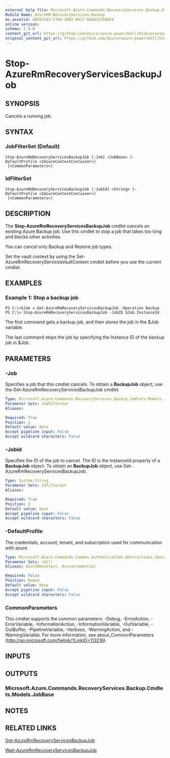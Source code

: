 ```yaml
---
external help file: Microsoft.Azure.Commands.RecoveryServices.Backup.dll-Help.xml
Module Name: AzureRM.RecoveryServices.Backup
ms.assetid: A8FDC5A3-F309-49B3-B417-8E0A1535BAF4
online version:
schema: 2.0.0
content_git_url: https://github.com/Azure/azure-powershell/blob/preview/src/ResourceManager/RecoveryServices.Backup/Commands.RecoveryServices.Backup/help/Stop-AzureRmRecoveryServicesBackupJob.md
original_content_git_url: https://github.com/Azure/azure-powershell/blob/preview/src/ResourceManager/RecoveryServices.Backup/Commands.RecoveryServices.Backup/help/Stop-AzureRmRecoveryServicesBackupJob.md
---
```


# Stop-AzureRmRecoveryServicesBackupJob

## SYNOPSIS
Cancels a running job.

## SYNTAX

### JobFilterSet (Default)
```
Stop-AzureRmRecoveryServicesBackupJob [-Job] <JobBase> [-DefaultProfile <IAzureContextContainer>]
 [<CommonParameters>]
```

### IdFilterSet
```
Stop-AzureRmRecoveryServicesBackupJob [-JobId] <String> [-DefaultProfile <IAzureContextContainer>]
 [<CommonParameters>]
```

## DESCRIPTION
The **Stop-AzureRmRecoveryServicesBackupJob** cmdlet cancels an existing Azure Backup job.
Use this cmdlet to stop a job that takes too long and blocks other activities.

You can cancel only Backup and Restore job types.

Set the vault context by using the Set-AzureRmRecoveryServicesVaultContext cmdlet before you use the current cmdlet.

## EXAMPLES

### Example 1: Stop a backup job
```
PS C:\>$Job = Get-AzureRmRecoveryServicesBackupJob -Operation Backup
PS C:\> Stop-AzureRmRecoveryServicesBackupJob -JobID $Job.InstanceId
```

The first command gets a backup job, and then stores the job in the $Job variable.

The last command stops the job by specifying the Instance ID of the backup job in $Job.

## PARAMETERS

### -Job
Specifies a job that this cmdlet cancels.
To obtain a **BackupJob** object, use the Get-AzureRmRecoveryServicesBackupJob cmdlet.

```yaml
Type: Microsoft.Azure.Commands.RecoveryServices.Backup.Cmdlets.Models.JobBase
Parameter Sets: JobFilterSet
Aliases: 

Required: True
Position: 1
Default value: None
Accept pipeline input: False
Accept wildcard characters: False
```

### -JobId
Specifies the ID of the job to cancel.
The ID is the InstanceId property of a **BackupJob** object.
To obtain an **BackupJob** object, use Get-AzureRmRecoveryServicesBackupJob.

```yaml
Type: System.String
Parameter Sets: IdFilterSet
Aliases: 

Required: True
Position: 2
Default value: None
Accept pipeline input: False
Accept wildcard characters: False
```

### -DefaultProfile
The credentials, account, tenant, and subscription used for communication with azure.

```yaml
Type: Microsoft.Azure.Commands.Common.Authentication.Abstractions.IAzureContextContainer
Parameter Sets: (All)
Aliases: AzureRmContext, AzureCredential

Required: False
Position: Named
Default value: None
Accept pipeline input: False
Accept wildcard characters: False
```

### CommonParameters
This cmdlet supports the common parameters: -Debug, -ErrorAction, -ErrorVariable, -InformationAction, -InformationVariable, -OutVariable, -OutBuffer, -PipelineVariable, -Verbose, -WarningAction, and -WarningVariable. For more information, see about_CommonParameters (<http://go.microsoft.com/fwlink/?LinkID=113216>).

## INPUTS

## OUTPUTS

### Microsoft.Azure.Commands.RecoveryServices.Backup.Cmdlets.Models.JobBase

## NOTES

## RELATED LINKS

[Get-AzureRmRecoveryServicesBackupJob](./Get-AzureRmRecoveryServicesBackupJob.md)

[Wait-AzureRmRecoveryServicesBackupJob](./Wait-AzureRmRecoveryServicesBackupJob.md)


